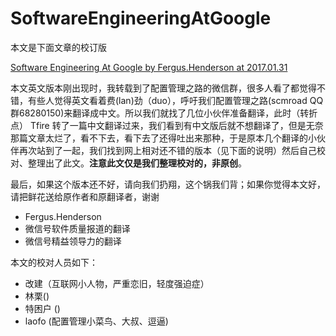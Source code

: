 # SoftwareEngineeringAtGoogle

本文是下面文章的校订版

[Software Engineering At Google by Fergus.Henderson at 2017.01.31](https://github.com/laofo/SoftwareEngineeringAtGoogle/blob/master/SoftwareEngineeringAtGoogle_by_Fergus.Henderson.2017.01.31.pdf)

本文英文版本刚出现时，我转载到了配置管理之路的微信群，很多人看了都觉得不错，有些人觉得英文看着费(lan)劲（duo），呼吁我们配置管理之路(scmroad QQ群68280150)来翻译成中文。所以我们就找了几位小伙伴准备翻译，此时（转折点） Tfire 转了一篇中文翻译过来，我们看到有中文版后就不想翻译了，但是无奈那篇文章太烂了，看不下去，看下去了还得吐出来那种，于是原本几个翻译的小伙伴再次站到了一起，我们找到网上相对还不错的版本（见下面的说明）然后自己校对、整理出了此文。**注意此文仅是我们整理校对的，非原创**。

最后，如果这个版本还不好，请向我们扔翔，这个锅我们背；如果你觉得本文好，请把鲜花送给原作者和原翻译者，谢谢

- Fergus.Henderson
- 微信号软件质量报道的翻译
- 微信号精益领导力的翻译

本文的校对人员如下：
- 改建（互联网小人物，严重恋旧，轻度强迫症）
- 林栗()
- 特困户 ()
- laofo (配置管理小菜鸟、大叔、逗逼)
